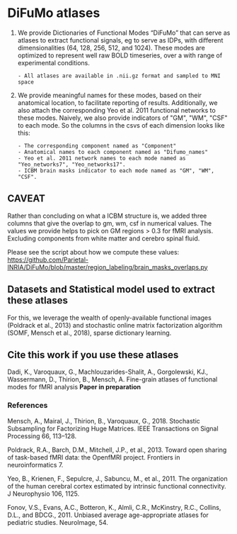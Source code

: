 # DiFuMo atlases

1. We provide Dictionaries of Functional Modes “DiFuMo” that can serve as atlases to extract
   functional signals, eg to serve as IDPs, with different dimensionalities
   (64, 128, 256, 512, and 1024). These modes are optimized to represent well raw BOLD timeseries,
   over a with range of experimental conditions.

       - All atlases are available in .nii.gz format and sampled to MNI space
   
2. We provide meaningful names for these modes, based on their anatomical
   location, to facilitate reporting of results. Additionally, we also
   attach the corresponding Yeo et al. 2011 functional networks to these
   modes. Naively, we also provide indicators of "GM", "WM", "CSF" to each
   mode. So the columns in the csvs of each dimension looks like this:

       - The corresponding component named as "Component"  
       - Anatomical names to each component named as "Difumo_names"
       - Yeo et al. 2011 network names to each mode named as "Yeo_networks7", "Yeo_networks17".
       - ICBM brain masks indicator to each mode named as "GM", "WM", "CSF".
   

CAVEAT
------
Rather than concluding on what a ICBM structure is, we added three columns that
give the overlap to gm, wm, csf in numerical values. The values we provide
helps to pick on GM regions > 0.3 for fMRI analysis. Excluding components from
white matter and cerebro spinal fluid.

Please see the script about how we compute these values:
https://github.com/Parietal-INRIA/DiFuMo/blob/master/region_labeling/brain_masks_overlaps.py


## Datasets and Statistical model used to extract these atlases

For this, we leverage the wealth of openly-available functional images
(Poldrack et al., 2013) and stochastic online matrix factorization algorithm
(SOMF, Mensch et al., 2018), sparse dictionary learning.

## Cite this work if you use these atlases

Dadi, K., Varoquaux, G., Machlouzarides-Shalit, A., Gorgolewski, KJ.,
Wassermann, D., Thirion, B., Mensch, A. Fine-grain atlases of functional
modes for fMRI analysis **Paper in preparation**

### References

Mensch, A., Mairal, J., Thirion, B., Varoquaux, G., 2018. Stochastic
Subsampling for Factorizing Huge Matrices. IEEE Transactions
on Signal Processing 66, 113–128.

Poldrack, R.A., Barch, D.M., Mitchell, J.P., et al., 2013. Toward
open sharing of task-based fMRI data: the OpenfMRI project.
Frontiers in neuroinformatics 7.

Yeo, B., Krienen, F., Sepulcre, J., Sabuncu, M., et al., 2011. The
organization of the human cerebral cortex estimated by intrinsic
functional connectivity. J Neurophysio 106, 1125.

Fonov, V.S., Evans, A.C., Botteron, K., Almli, C.R., McKinstry, R.C.,
Collins, D.L., and BDCG., 2011. Unbiased average age-appropriate atlases
for pediatric studies. NeuroImage, 54.
